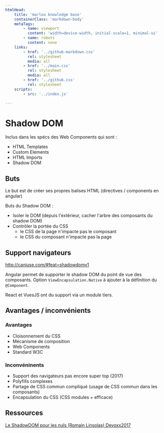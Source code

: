 ```yaml
---
htmlHead:
    title: 'marlou knowledge base' 
    containerClass: 'markdown-body'
    metaTags:
        - name: viewport
          content: 'width=device-width, initial-scale=1, minimal-ui'
        - name: robots
          content: none
    links:
        - href: '../github-markdown.css'
          rel: stylesheet
          media: all
        - href: '../main.css'
          rel: stylesheet
          media: all
        - href: '../github.css'
          rel: stylesheet
    scripts:
        - src: '../index.js'

---
```


# Shadow DOM

Inclus dans les spécs des Web Components qui sont :

- HTML Templates
- Custom Elements
- HTML Imports
- Shadow DOM

## Buts

Le but est de créer ses propres balises HTML (directives / components en angular)

Buts du Shadow DOM :

- Isoler le DOM (depuis l'extérieur, cacher l'arbre des composants du shadow DOM)
- Contrôler la portée du CSS
  - le CSS de la page n'impacte pas le composant
  - le CSS du composant n'impacte pas la page

## Support navigateurs
 
http://caniuse.com/#feat=shadowdomv1

Angular permet de supporter le shadow DOM du point de vue des composants.
Option `ViewEncapsulation.Native` à ajouter à la définition du `@Component`.

React et VuesJS ont du support via un module tiers.

## Avantages / inconvénients

### Avantages

- Cloisonnement du CSS
- Mécanisme de composition
- Web Components
- Standard W3C

### Inconvéninents

- Support des navigateurs pas encore super top (2017)
- Polyfills complexes
- Partage de CSS commun compliqué (usage de CSS commun dans les composants)
- Encapsulation du CSS (CSS modules + efficace)

## Ressources 

[Le ShadowDOM pour les nuls (Romain Linsolas) Devoxx2017](https://www.youtube.com/watch?v=IXBcboy4zaw)
